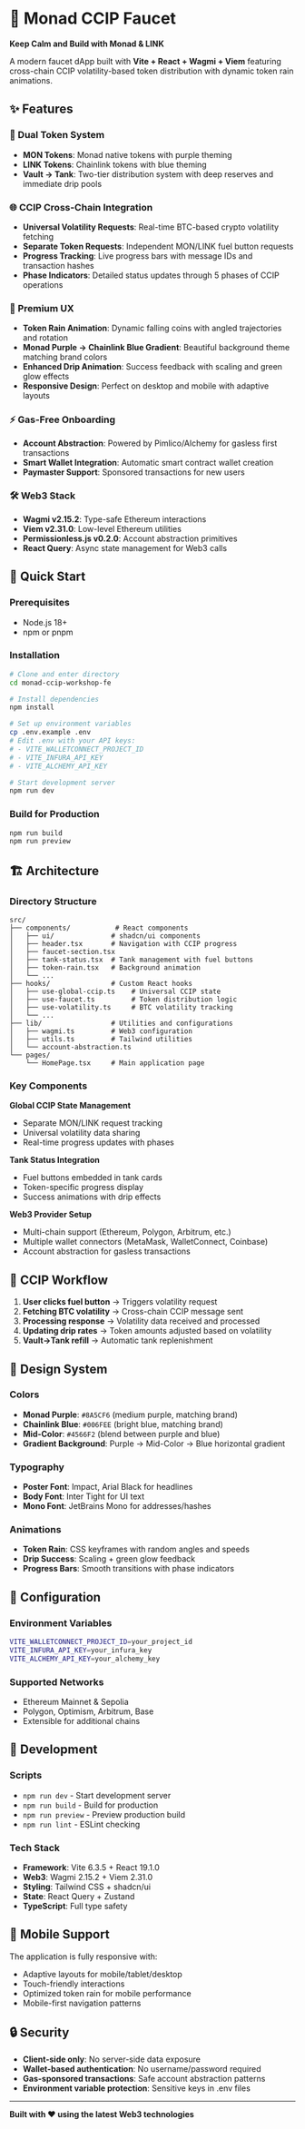# 🎯 Monad CCIP Faucet

**Keep Calm and Build with Monad & LINK** 

A modern faucet dApp built with **Vite + React + Wagmi + Viem** featuring cross-chain CCIP volatility-based token distribution with dynamic token rain animations.

## ✨ Features

### 🌊 Dual Token System
- **MON Tokens**: Monad native tokens with purple theming
- **LINK Tokens**: Chainlink tokens with blue theming
- **Vault → Tank**: Two-tier distribution system with deep reserves and immediate drip pools

### 🌐 CCIP Cross-Chain Integration
- **Universal Volatility Requests**: Real-time BTC-based crypto volatility fetching
- **Separate Token Requests**: Independent MON/LINK fuel button requests
- **Progress Tracking**: Live progress bars with message IDs and transaction hashes
- **Phase Indicators**: Detailed status updates through 5 phases of CCIP operations

### 🎨 Premium UX
- **Token Rain Animation**: Dynamic falling coins with angled trajectories and rotation
- **Monad Purple → Chainlink Blue Gradient**: Beautiful background theme matching brand colors
- **Enhanced Drip Animation**: Success feedback with scaling and green glow effects
- **Responsive Design**: Perfect on desktop and mobile with adaptive layouts

### ⚡ Gas-Free Onboarding
- **Account Abstraction**: Powered by Pimlico/Alchemy for gasless first transactions
- **Smart Wallet Integration**: Automatic smart contract wallet creation
- **Paymaster Support**: Sponsored transactions for new users

### 🛠️ Web3 Stack
- **Wagmi v2.15.2**: Type-safe Ethereum interactions
- **Viem v2.31.0**: Low-level Ethereum utilities  
- **Permissionless.js v0.2.0**: Account abstraction primitives
- **React Query**: Async state management for Web3 calls

## 🚀 Quick Start

### Prerequisites
- Node.js 18+ 
- npm or pnpm

### Installation

```bash
# Clone and enter directory
cd monad-ccip-workshop-fe

# Install dependencies
npm install

# Set up environment variables
cp .env.example .env
# Edit .env with your API keys:
# - VITE_WALLETCONNECT_PROJECT_ID
# - VITE_INFURA_API_KEY  
# - VITE_ALCHEMY_API_KEY

# Start development server
npm run dev
```

### Build for Production

```bash
npm run build
npm run preview
```

## 🏗️ Architecture

### Directory Structure
```
src/
├── components/           # React components
│   ├── ui/              # shadcn/ui components
│   ├── header.tsx       # Navigation with CCIP progress
│   ├── faucet-section.tsx
│   ├── tank-status.tsx  # Tank management with fuel buttons
│   ├── token-rain.tsx   # Background animation
│   └── ...
├── hooks/               # Custom React hooks
│   ├── use-global-ccip.ts    # Universal CCIP state
│   ├── use-faucet.ts         # Token distribution logic
│   ├── use-volatility.ts     # BTC volatility tracking
│   └── ...
├── lib/                 # Utilities and configurations
│   ├── wagmi.ts         # Web3 configuration
│   ├── utils.ts         # Tailwind utilities
│   └── account-abstraction.ts
└── pages/
    └── HomePage.tsx     # Main application page
```

### Key Components

**Global CCIP State Management**
- Separate MON/LINK request tracking
- Universal volatility data sharing
- Real-time progress updates with phases

**Tank Status Integration**
- Fuel buttons embedded in tank cards
- Token-specific progress display
- Success animations with drip effects

**Web3 Provider Setup**
- Multi-chain support (Ethereum, Polygon, Arbitrum, etc.)
- Multiple wallet connectors (MetaMask, WalletConnect, Coinbase)
- Account abstraction for gasless transactions

## 🎯 CCIP Workflow

1. **User clicks fuel button** → Triggers volatility request
2. **Fetching BTC volatility** → Cross-chain CCIP message sent  
3. **Processing response** → Volatility data received and processed
4. **Updating drip rates** → Token amounts adjusted based on volatility
5. **Vault→Tank refill** → Automatic tank replenishment

## 🎨 Design System

### Colors
- **Monad Purple**: `#8A5CF6` (medium purple, matching brand)
- **Chainlink Blue**: `#006FEE` (bright blue, matching brand)
- **Mid-Color**: `#4566F2` (blend between purple and blue)
- **Gradient Background**: Purple → Mid-Color → Blue horizontal gradient

### Typography
- **Poster Font**: Impact, Arial Black for headlines
- **Body Font**: Inter Tight for UI text
- **Mono Font**: JetBrains Mono for addresses/hashes

### Animations
- **Token Rain**: CSS keyframes with random angles and speeds
- **Drip Success**: Scaling + green glow feedback
- **Progress Bars**: Smooth transitions with phase indicators

## 🔧 Configuration

### Environment Variables
```bash
VITE_WALLETCONNECT_PROJECT_ID=your_project_id
VITE_INFURA_API_KEY=your_infura_key
VITE_ALCHEMY_API_KEY=your_alchemy_key
```

### Supported Networks
- Ethereum Mainnet & Sepolia
- Polygon, Optimism, Arbitrum, Base
- Extensible for additional chains

## 🧪 Development

### Scripts
- `npm run dev` - Start development server
- `npm run build` - Build for production  
- `npm run preview` - Preview production build
- `npm run lint` - ESLint checking

### Tech Stack
- **Framework**: Vite 6.3.5 + React 19.1.0
- **Web3**: Wagmi 2.15.2 + Viem 2.31.0
- **Styling**: Tailwind CSS + shadcn/ui
- **State**: React Query + Zustand
- **TypeScript**: Full type safety

## 📱 Mobile Support

The application is fully responsive with:
- Adaptive layouts for mobile/tablet/desktop
- Touch-friendly interactions
- Optimized token rain for mobile performance
- Mobile-first navigation patterns

## 🔒 Security

- **Client-side only**: No server-side data exposure
- **Wallet-based authentication**: No username/password required
- **Gas-sponsored transactions**: Safe account abstraction patterns
- **Environment variable protection**: Sensitive keys in .env files

---

**Built with ❤️ using the latest Web3 technologies** 